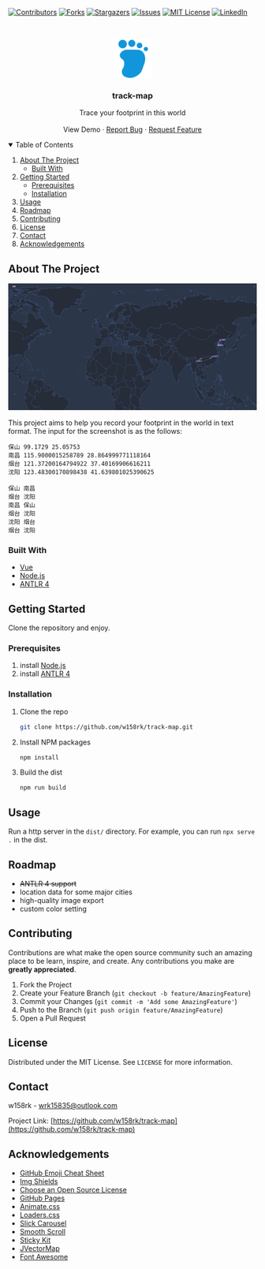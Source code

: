 <!-- This README is written with the guidance from https://github.com/othneildrew/Best-README-Template -->



<!-- PROJECT SHIELDS -->
<!--
*** I'm using markdown "reference style" links for readability.
*** Reference links are enclosed in brackets [ ] instead of parentheses ( ).
*** See the bottom of this document for the declaration of the reference variables
*** for contributors-url, forks-url, etc. This is an optional, concise syntax you may use.
*** https://www.markdownguide.org/basic-syntax/#reference-style-links
-->
[![Contributors][contributors-shield]][contributors-url]
[![Forks][forks-shield]][forks-url]
[![Stargazers][stars-shield]][stars-url]
[![Issues][issues-shield]][issues-url]
[![MIT License][license-shield]][license-url]
[![LinkedIn][linkedin-shield]][linkedin-url]



<!-- PROJECT LOGO -->
<br />
<p align="center">
  <a href="https://github.com/w158rk/track-map">
    <img src="docs/images/logo.svg" alt="Logo" width="80" height="80">
  </a>

  <h3 align="center">track-map</h3>

  <p align="center">
    Trace your footprint in this world
    <br />
    <!-- <a href="https://github.com/w158rk/track-map"><strong>Explore the docs »</strong></a> -->
    <!-- <br /> -->
    <br />
    <a>View Demo</a>
    ·
    <a href="https://github.com/w158rk/track-map/issues">Report Bug</a>
    ·
    <a href="https://github.com/w158rk/track-map/issues">Request Feature</a>
  </p>
</p>



<!-- TABLE OF CONTENTS -->
<details open="open">
  <summary>Table of Contents</summary>
  <ol>
    <li>
      <a href="#about-the-project">About The Project</a>
      <ul>
        <li><a href="#built-with">Built With</a></li>
      </ul>
    </li>
    <li>
      <a href="#getting-started">Getting Started</a>
      <ul>
        <li><a href="#prerequisites">Prerequisites</a></li>
        <li><a href="#installation">Installation</a></li>
      </ul>
    </li>
    <li><a href="#usage">Usage</a></li>
    <li><a href="#roadmap">Roadmap</a></li>
    <li><a href="#contributing">Contributing</a></li>
    <li><a href="#license">License</a></li>
    <li><a href="#contact">Contact</a></li>
    <li><a href="#acknowledgements">Acknowledgements</a></li>
  </ol>
</details>



<!-- ABOUT THE PROJECT -->
## About The Project

[![Product Name Screen Shot][product-screenshot]](#)

This project aims to help you record your footprint in the world in text format.
The input for the screenshot is as the follows:

```
保山 99.1729 25.05753
南昌 115.9000015258789 28.864999771118164
烟台 121.37200164794922 37.40169906616211
沈阳 123.48300170898438 41.639801025390625

保山 南昌
烟台 沈阳
南昌 保山
烟台 沈阳
沈阳 烟台
烟台 沈阳
```

### Built With

* [Vue](https://vuejs.org/)
* [Node.js](https://nodejs.org/)
* [ANTLR 4](https://www.antlr.org/)

<!-- GETTING STARTED -->
## Getting Started

Clone the repository and enjoy.

### Prerequisites

1. install [Node.js](https://nodejs.org/)
2. install [ANTLR 4](https://www.antlr.org/)

### Installation

1. Clone the repo
   ```sh
   git clone https://github.com/w158rk/track-map.git
   ```
2. Install NPM packages
   ```sh
   npm install
   ```
3. Build the dist
   ```sh
   npm run build
   ```


<!-- USAGE EXAMPLES -->
## Usage

Run a http server in the `dist/` directory. For example, you can run `npx serve .` in the dist.


<!-- ROADMAP -->
## Roadmap

- ~~ANTLR 4 support~~
- location data for some major cities
- high-quality image export 
- custom color setting 


<!-- CONTRIBUTING -->
## Contributing

Contributions are what make the open source community such an amazing place to be learn, inspire, and create. Any contributions you make are **greatly appreciated**.

1. Fork the Project
2. Create your Feature Branch (`git checkout -b feature/AmazingFeature`)
3. Commit your Changes (`git commit -m 'Add some AmazingFeature'`)
4. Push to the Branch (`git push origin feature/AmazingFeature`)
5. Open a Pull Request



<!-- LICENSE -->
## License


Distributed under the MIT License. See `LICENSE` for more information.


<!-- CONTACT -->
## Contact

w158rk - wrk15835@outlook.com

Project Link: [https://github.com/w158rk/track-map](https://github.com/w158rk/track-map)



<!-- ACKNOWLEDGEMENTS -->
## Acknowledgements
* [GitHub Emoji Cheat Sheet](https://www.webpagefx.com/tools/emoji-cheat-sheet)
* [Img Shields](https://shields.io)
* [Choose an Open Source License](https://choosealicense.com)
* [GitHub Pages](https://pages.github.com)
* [Animate.css](https://daneden.github.io/animate.css)
* [Loaders.css](https://connoratherton.com/loaders)
* [Slick Carousel](https://kenwheeler.github.io/slick)
* [Smooth Scroll](https://github.com/cferdinandi/smooth-scroll)
* [Sticky Kit](http://leafo.net/sticky-kit)
* [JVectorMap](http://jvectormap.com)
* [Font Awesome](https://fontawesome.com)


<!-- MARKDOWN LINKS & IMAGES -->
<!-- https://www.markdownguide.org/basic-syntax/#reference-style-links -->
[contributors-shield]: https://img.shields.io/github/contributors/w158rk/track-map.svg?style=for-the-badge
[contributors-url]: https://github.com/w158rk/track-map/graphs/contributors
[forks-shield]: https://img.shields.io/github/forks/w158rk/track-map.svg?style=for-the-badge
[forks-url]: https://github.com/w158rk/track-map/network/members
[stars-shield]: https://img.shields.io/github/stars/w158rk/track-map.svg?style=for-the-badge
[stars-url]: https://github.com/w158rk/track-map/stargazers
[issues-shield]: https://img.shields.io/github/issues/w158rk/track-map.svg?style=for-the-badge
[issues-url]: https://github.com/w158rk/track-map/issues
[license-shield]: https://img.shields.io/github/license/w158rk/track-map.svg?style=for-the-badge
[license-url]: https://github.com/w158rk/track-map/blob/master/LICENSE.txt
[linkedin-shield]: https://img.shields.io/badge/-LinkedIn-black.svg?style=for-the-badge&logo=linkedin&colorB=555
[linkedin-url]: https://www.linkedin.com/in/ruikai-wang/
[product-screenshot]: docs/images/screenshot.png